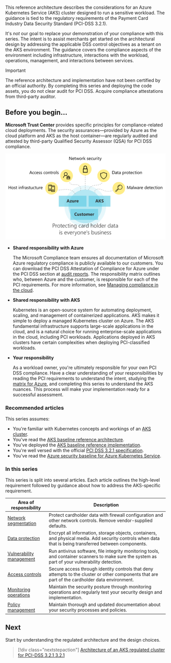 This reference architecture describes the considerations for an Azure Kubernetes Service (AKS) cluster designed to run a sensitive workload. The guidance is tied to the regulatory requirements of the Payment Card Industry Data Security Standard (PCI-DSS 3.2.1). 

It's _not_ our goal to replace your demonstration of your compliance with this series. The intent is to assist merchants get started on the architectural design by addressing the applicable DSS control objectives as a tenant on the AKS environment. The guidance covers the compliance aspects of the environment including infrastructure, interactions with the workload, operations, management, and interactions between services.

> [!IMPORTANT]
>
> The reference architecture and implementation have not been certified by an official authority. By completing this series and deploying the code assets, you do not clear audit for PCI DSS. Acquire compliance attestations from third-party auditor.

## Before you begin...

**Microsoft Trust Center** provides specific principles for compliance-related cloud deployments. The security assurances&mdash;provided by Azure as the cloud platform and AKS as the host container&mdash;are regularly audited and attested by third-party Qualified Security Assessor (QSA) for PCI DSS compliance.

![Diagram of the shared responsibility model.](images\protection-everyone.svg)

- **Shared responsibility with Azure**

	The Microsoft Compliance team ensures all documentation of Microsoft Azure regulatory compliance is publicly available to our customers. You can download the PCI DSS Attestation of Compliance for Azure under the PCI DSS section at [audit reports](https://servicetrust.microsoft.com). The responsibility matrix outlines who, between Azure and the customer, is responsible for each of the PCI requirements. For more information, see [Managing compliance in the cloud](https://www.microsoft.com/trust-center/compliance/compliance-overview).

- **Shared responsibility with AKS**

	Kubernetes is an open-source system for automating deployment, scaling, and management of containerized applications. AKS makes it simple to deploy a managed Kubernetes cluster on Azure. The AKS fundamental infrastructure supports large-scale applications in the cloud, and is a natural choice for running enterprise-scale applications in the cloud, including PCI workloads. Applications deployed in AKS clusters have certain complexities when deploying PCI-classified workloads.

- **Your responsibility**

	As a workload owner, you're ultimately responsible for your own PCI DSS compliance. Have a clear understanding of your responsibilities by reading the PCI requirements to understand the intent, studying the [matrix for Azure](https://servicetrust.microsoft.com), and completing this series to understand the AKS nuances. This process will make your implementation ready for a successful assessment.

### Recommended articles
This series assumes:
- You're familiar with Kubernetes concepts and workings of an [AKS cluster](/azure/aks).
- You've read the [AKS baseline reference architecture](../aks/secure-baseline-aks.yml).
- You've deployed the [AKS baseline reference implementation](https://github.com/mspnp/aks-secure-baseline).
- You're well versed with the official [PCI DSS 3.2.1 specification](https://www.pcisecuritystandards.org/documents/PCI_DSS_v3-2-1.pdf). 
- You've read the [Azure security baseline for Azure Kubernetes Service](/security/benchmark/azure/baselines/aks-security-baseline).

### In this series

This series is split into several articles. Each article outlines the high-level requirement followed by guidance about how to address the AKS-specific requirement.

|Area of responsibility|Description|
|---|---|
|[Network segmentation](aks-pci-network.yml)|Protect cardholder data with firewall configuration and other network controls. Remove vendor-supplied defaults.|
|[Data protection](aks-pci-data.yml)|Encrypt all information, storage objects, containers, and physical media. Add security controls when data that is being transferred between components.|
|[Vulnerability management](aks-pci-malware.yml)|Run antivirus software, file integrity monitoring tools, and container scanners to make sure the system as part of your vulnerability detection. |
|[Access controls](aks-pci-identity.yml)|Secure access through identity controls that deny attempts to the cluster or other components that are part of the cardholder data environment.|
|[Monitoring operations](aks-pci-monitor.yml)|Maintain the security posture through monitoring operations and regularly test your security design and implementation.|
|[Policy management](aks-pci-policy.yml)|Maintain thorough and updated documentation about your security processes and policies.|

## Next

Start by understanding the regulated architecture and the design choices.

> [!div class="nextstepaction"]
> [Architecture of an AKS regulated cluster for PCI-DSS 3.2.1 3.2.1](aks-pci-ra-code-assets.yml)



	
																
																
																
																
																
																
																
																
																
																
																
																
																
																
																
																
																
																
																
																							